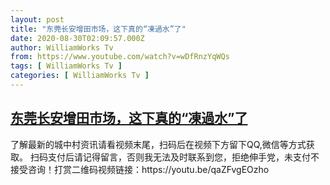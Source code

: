 ```yaml
---
layout: post
title: "东莞长安增田市场，这下真的“凍過水”了"
date: 2020-08-30T02:09:57.000Z
author: WilliamWorks Tv
from: https://www.youtube.com/watch?v=wDfRnzYqWQs
tags: [ WilliamWorks Tv ]
categories: [ WilliamWorks Tv ]
---
```

<!--1598753397000-->
[东莞长安增田市场，这下真的“凍過水”了](https://www.youtube.com/watch?v=wDfRnzYqWQs)
------

<div>
了解最新的城中村资讯请看视频末尾，扫码后在视频下方留下QQ,微信等方式获取。 扫码支付后请记得留言，否则我无法及时联系到您，拒绝伸手党，未支付不接受咨询！打赏二维码视频链接：https://youtu.be/qaZFvgEOzho
</div>
